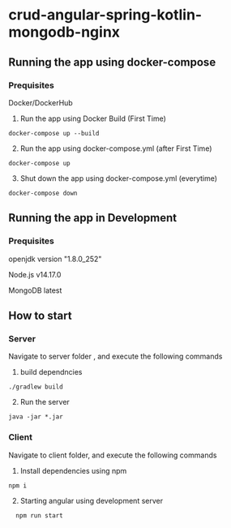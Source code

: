 # crud-angular-spring-kotlin-mongodb-nginx


## Running the app using docker-compose

### Prequisites
Docker/DockerHub

1. Run the app using Docker Build (First Time)
 ```
 docker-compose up --build
```
2. Run the app using docker-compose.yml (after First Time)
  ``` 
  docker-compose up
  ```

3. Shut down the app using docker-compose.yml (everytime)
  ```
  docker-compose down
  ```
## Running the app in Development

### Prequisites

openjdk version "1.8.0_252"

Node.js v14.17.0

MongoDB latest


## How to start


### Server

Navigate to server folder , and execute the following commands

1. build dependncies
```
./gradlew build
```
2. Run the server
```
java -jar *.jar
```
### Client

Navigate to client folder, and execute the following commands

1. Install dependencies using npm
 ```
 npm i
```
2. Starting angular using development server 
```
  npm run start
```
